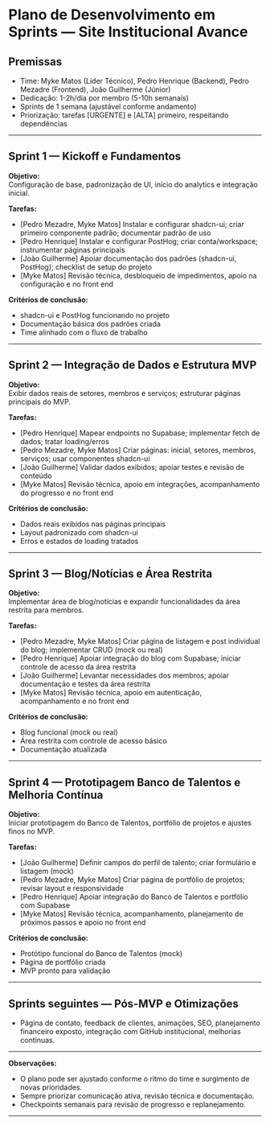 # Plano de Desenvolvimento em Sprints — Site Institucional Avance

## Premissas
- Time: Myke Matos (Líder Técnico), Pedro Henrique (Backend), Pedro Mezadre (Frontend), João Guilherme (Júnior)
- Dedicação: 1-2h/dia por membro (5-10h semanais)
- Sprints de 1 semana (ajustável conforme andamento)
- Priorização: tarefas [URGENTE] e [ALTA] primeiro, respeitando dependências

---

## Sprint 1 — Kickoff e Fundamentos

**Objetivo:**  
Configuração de base, padronização de UI, início do analytics e integração inicial.

**Tarefas:**
- [Pedro Mezadre, Myke Matos] Instalar e configurar shadcn-ui; criar primeiro componente padrão; documentar padrão de uso
- [Pedro Henrique] Instalar e configurar PostHog; criar conta/workspace; instrumentar páginas principais
- [João Guilherme] Apoiar documentação dos padrões (shadcn-ui, PostHog); checklist de setup do projeto
- [Myke Matos] Revisão técnica, desbloqueio de impedimentos, apoio na configuração e no front end

**Critérios de conclusão:**
- shadcn-ui e PostHog funcionando no projeto
- Documentação básica dos padrões criada
- Time alinhado com o fluxo de trabalho

---

## Sprint 2 — Integração de Dados e Estrutura MVP

**Objetivo:**  
Exibir dados reais de setores, membros e serviços; estruturar páginas principais do MVP.

**Tarefas:**
- [Pedro Henrique] Mapear endpoints no Supabase; implementar fetch de dados; tratar loading/erros
- [Pedro Mezadre, Myke Matos] Criar páginas: inicial, setores, membros, serviços; usar componentes shadcn-ui
- [João Guilherme] Validar dados exibidos; apoiar testes e revisão de conteúdo
- [Myke Matos] Revisão técnica, apoio em integrações, acompanhamento do progresso e no front end

**Critérios de conclusão:**
- Dados reais exibidos nas páginas principais
- Layout padronizado com shadcn-ui
- Erros e estados de loading tratados

---

## Sprint 3 — Blog/Notícias e Área Restrita

**Objetivo:**  
Implementar área de blog/notícias e expandir funcionalidades da área restrita para membros.

**Tarefas:**
- [Pedro Mezadre, Myke Matos] Criar página de listagem e post individual do blog; implementar CRUD (mock ou real)
- [Pedro Henrique] Apoiar integração do blog com Supabase; iniciar controle de acesso da área restrita
- [João Guilherme] Levantar necessidades dos membros; apoiar documentação e testes da área restrita
- [Myke Matos] Revisão técnica, apoio em autenticação, acompanhamento e no front end

**Critérios de conclusão:**
- Blog funcional (mock ou real)
- Área restrita com controle de acesso básico
- Documentação atualizada

---

## Sprint 4 — Prototipagem Banco de Talentos e Melhoria Contínua

**Objetivo:**  
Iniciar prototipagem do Banco de Talentos, portfólio de projetos e ajustes finos no MVP.

**Tarefas:**
- [João Guilherme] Definir campos do perfil de talento; criar formulário e listagem (mock)
- [Pedro Mezadre, Myke Matos] Criar página de portfólio de projetos; revisar layout e responsividade
- [Pedro Henrique] Apoiar integração do Banco de Talentos e portfólio com Supabase
- [Myke Matos] Revisão técnica, acompanhamento, planejamento de próximos passos e apoio no front end

**Critérios de conclusão:**
- Protótipo funcional do Banco de Talentos (mock)
- Página de portfólio criada
- MVP pronto para validação

---

## Sprints seguintes — Pós-MVP e Otimizações

- Página de contato, feedback de clientes, animações, SEO, planejamento financeiro exposto, integração com GitHub institucional, melhorias contínuas.

---

**Observações:**
- O plano pode ser ajustado conforme o ritmo do time e surgimento de novas prioridades.
- Sempre priorizar comunicação ativa, revisão técnica e documentação.
- Checkpoints semanais para revisão de progresso e replanejamento.

---
